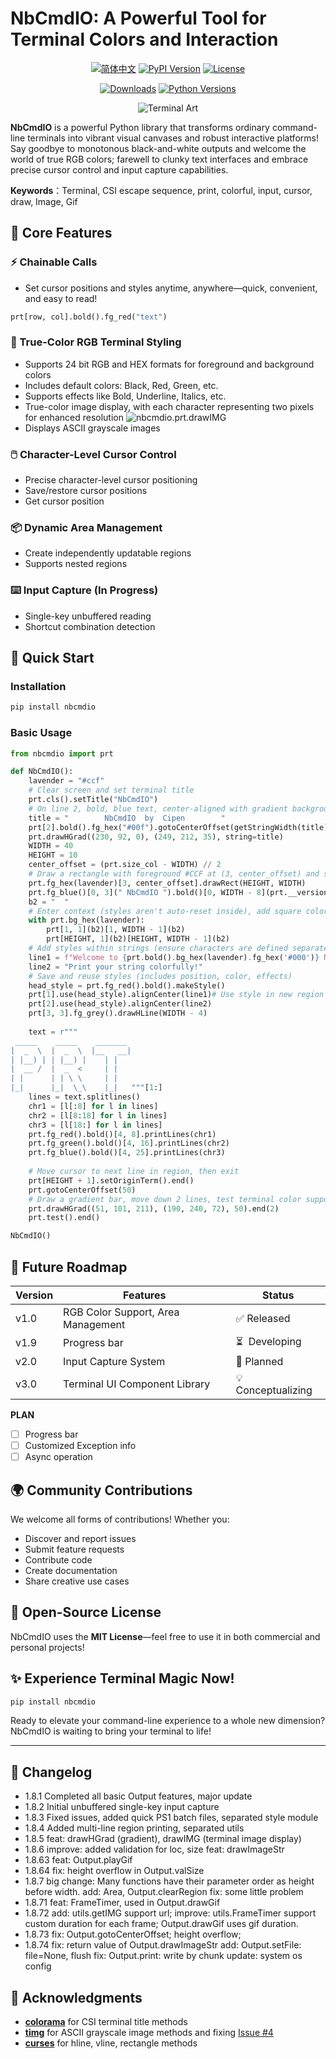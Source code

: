 # NbCmdIO: A Powerful Tool for Terminal Colors and Interaction

<div align="center">

[![简体中文](https://img.shields.io/badge/Readme-简体中文-blue?style=for-the-badge&logo=googledocs&logoColor=white)](https://github.com/YXPHOPE/NbCmdIO/blob/main/README.md)
[![PyPI Version](https://img.shields.io/pypi/v/nbcmdio?style=for-the-badge&logo=pypi)](https://pypi.org/project/nbcmdio/)
[![License](https://img.shields.io/pypi/l/nbcmdio?style=for-the-badge&logo=opensourceinitiative)](https://github.com/YXPHOPE/NbCmdIO/blob/main/LICENSE)

[![Downloads](https://img.shields.io/pypi/dm/nbcmdio?style=for-the-badge&logo=hono)](https://pypi.org/project/nbcmdio/)
[![Python Versions](https://img.shields.io/pypi/pyversions/nbcmdio?style=for-the-badge&logo=python)](https://www.python.org/)

![Terminal Art](./assets/NbCmdIO.png)

</div>

**NbCmdIO** is a powerful Python library that transforms ordinary command-line terminals into vibrant visual canvases and robust interactive platforms! Say goodbye to monotonous black-and-white outputs and welcome the world of true RGB colors; farewell to clunky text interfaces and embrace precise cursor control and input capture capabilities.

**Keywords**：Terminal, CSI escape sequence, print, colorful, input, cursor, draw, Image, Gif

## 🌟 Core Features

### ⚡ Chainable Calls

- Set cursor positions and styles anytime, anywhere—quick, convenient, and easy to read!

```python
prt[row, col].bold().fg_red("text")
```

### 🎨 True-Color RGB Terminal Styling

- Supports 24 bit RGB and HEX formats for foreground and background colors
- Includes default colors: Black, Red, Green, etc.
- Supports effects like Bold, Underline, Italics, etc.
- True-color image display, with each character representing two pixels for enhanced resolution
  ![nbcmdio.prt.drawIMG](./assets/drawDoraemon.png)
- Displays ASCII grayscale images

### 🖱️ Character-Level Cursor Control

- Precise character-level cursor positioning
- Save/restore cursor positions
- Get cursor position

### 📦 Dynamic Area Management

- Create independently updatable regions
- Supports nested regions

### ⌨️ Input Capture (In Progress)

- Single-key unbuffered reading
- Shortcut combination detection

## 🚀 Quick Start

### Installation

```bash
pip install nbcmdio
```

### Basic Usage

```python
from nbcmdio import prt

def NbCmdIO():
    lavender = "#ccf"
    # Clear screen and set terminal title
    prt.cls().setTitle("NbCmdIO")
    # On line 2, bold, blue text, center-aligned with gradient background
    title = "        NbCmdIO  by  Cipen        "
    prt[2].bold().fg_hex("#00f").gotoCenterOffset(getStringWidth(title), 2)
    prt.drawHGrad((230, 92, 0), (249, 212, 35), string=title)
    WIDTH = 40
    HEIGHT = 10
    center_offset = (prt.size_col - WIDTH) // 2
    # Draw a rectangle with foreground #CCF at (3, center_offset) and set the new region to this rectangle
    prt.fg_hex(lavender)[3, center_offset].drawRect(HEIGHT, WIDTH)
    prt.fg_blue()[0, 3](" NbCmdIO ").bold()[0, WIDTH - 8](prt.__version__)
    b2 = "  "
    # Enter context (styles aren't auto-reset inside), add square color blocks at the 4 corners
    with prt.bg_hex(lavender):
        prt[1, 1](b2)[1, WIDTH - 1](b2)
        prt[HEIGHT, 1](b2)[HEIGHT, WIDTH - 1](b2)
    # Add styles within strings (ensure characters are defined separately, not directly in chain calls)
    line1 = f"Welcome to {prt.bold().bg_hex(lavender).fg_hex('#000')} NbCmdIO "
    line2 = "Print your string colorfully!"
    # Save and reuse styles (includes position, color, effects)
    head_style = prt.fg_red().bold().makeStyle()
    prt[1].use(head_style).alignCenter(line1)# Use style in new region's first line for centered text
    prt[2].use(head_style).alignCenter(line2)
    prt[3, 3].fg_grey().drawHLine(WIDTH - 4)
  
    text = r"""
 _____    _____    _______ 
|  _  \  |  _  \  |__   __|
| |__) | | |__) |    | |   
|  __ /  |  _  <     | |   
| |      | | \ \     | |   
|_|      |_|  \_\    |_|   """[1:]
    lines = text.splitlines()
    chr1 = [l[:8] for l in lines]
    chr2 = [l[8:18] for l in lines]
    chr3 = [l[18:] for l in lines]
    prt.fg_red().bold()[4, 8].printLines(chr1)
    prt.fg_green().bold()[4, 16].printLines(chr2)
    prt.fg_blue().bold()[4, 25].printLines(chr3)
  
    # Move cursor to next line in region, then exit
    prt[HEIGHT + 1].setOriginTerm().end()
    prt.gotoCenterOffset(50)
    # Draw a gradient bar, move down 2 lines, test terminal color support
    prt.drawHGrad((51, 101, 211), (190, 240, 72), 50).end(2)
    prt.test().end()

NbCmdIO()
```

## 🔮 Future Roadmap

| Version | Features                           | Status              |
| ------- | ---------------------------------- | ------------------- |
| v1.0    | RGB Color Support, Area Management | ✅ Released         |
| v1.9    | Progress bar                       | ⏳  Developing     |
| v2.0    | Input Capture System               | 📅 Planned          |
| v3.0    | Terminal UI Component Library      | 💡  Conceptualizing |

**PLAN**

* [ ] Progress bar
* [ ] Customized Exception info
* [ ] Async operation

## 🌍 Community Contributions

We welcome all forms of contributions! Whether you:

- Discover and report issues
- Submit feature requests
- Contribute code
- Create documentation
- Share creative use cases

## 📜 Open-Source License

NbCmdIO uses the **MIT License**—feel free to use it in both commercial and personal projects!

## ✨ Experience Terminal Magic Now!

```bash
pip install nbcmdio
```

Ready to elevate your command-line experience to a whole new dimension? NbCmdIO is waiting to bring your terminal to life!

---

## 📜 Changelog

- 1.8.1 Completed all basic Output features, major update
- 1.8.2 Initial unbuffered single-key input capture
- 1.8.3 Fixed issues, added quick PS1 batch files, separated style module
- 1.8.4 Added multi-line region printing, separated utils
- 1.8.5 feat: drawHGrad (gradient), drawIMG (terminal image display)
- 1.8.6 improve: added validation for loc, size
  feat: drawImageStr
- 1.8.63 feat: Output.playGif
- 1.8.64 fix: height overflow in Output.valSize
- 1.8.7 big change: Many functions have their parameter order as height before width.
  add: Area, Output.clearRegion
  fix: some little problem
- 1.8.71 feat: FrameTimer, used in Output.drawGif
- 1.8.72 add: utils.getIMG support url;
improve: utils.FrameTimer support custom duration for each frame; Output.drawGif uses gif duration.
- 1.8.73 fix: Output.gotoCenterOffset; height overflow;
- 1.8.74 fix: return value of Output.drawImageStr
  add: Output.setFile: file=None, flush
  fix: Output.print: write by chunk
  update: system os config

## 🙏 Acknowledgments

- **[colorama](https://github.com/tartley/colorama)** for CSI terminal title methods
- **[timg](https://github.com/adzierzanowski/timg)** for ASCII grayscale image methods and fixing [Issue #4](https://github.com/adzierzanowski/timg/issues/4)
- **[curses](https://github.com/zephyrproject-rtos/windows-curses)** for hline, vline, rectangle methods
